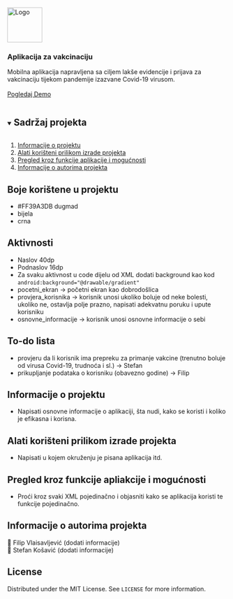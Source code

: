 

<br />
<p >
  <a href="https://github.com/github_username/repo_name">
    <img src="https://i.imgur.com/Mx9CcVW.png" alt="Logo" width="80" height="80">
  </a> <h3 >Aplikacija za vakcinaciju</h3>

  <p >
    Mobilna aplikacija napravljena sa ciljem lakše evidencije i prijava za vakcinaciju tijekom pandemije izazvane Covid-19 virusom.
    <br />
    <br />
    <a href="#dodati_youtube_link">Pogledaj Demo</a>
  </p>
</p>



<!-- TABLE OF CONTENTS -->
<details open="open">
  <summary><h2 style="display: inline-block">Sadržaj projekta</h2></summary>
  <ol>
    <li><a href="#o-projektu">Informacije o projektu</a></li>
    <li><a href="#getting-started">Alati korišteni prilikom izrade projekta</a></li>
    <li><a href="#funkcije">Pregled kroz funkcije aplikacije i mogućnosti</a></li>
    <li><a href="#o-autorima">Informacije o autorima projekta</a></li>
  </ol>
</details>

## Boje korištene u projektu

- #FF39A3DB dugmad
- bijela
- crna

## Aktivnosti
- Naslov 40dp
- Podnaslov 16dp
- Za svaku aktivnost u code dijelu od XML dodati background kao kod `android:background="@drawable/gradient"`
- pocetni_ekran -> početni ekran kao dobrodošlica
- provjera_korisnika -> korisnik unosi ukoliko boluje od neke bolesti, ukoliko ne, ostavlja polje prazno, napisati adekvatnu poruku i upute korisniku
- osnovne_informacije -> korisnik unosi osnovne informacije o sebi

## To-do lista

- provjeru da li korisnik ima prepreku za primanje vakcine (trenutno boluje od virusa Covid-19, trudnoća i sl.) -> Stefan
- prikupljanje podataka o korisniku (obavezno godine) -> Filip

<!-- INFORMACIJE O PROJEKTU -->
## Informacije o projektu

- Napisati osnovne informacije o aplikaciji, šta nudi, kako se koristi i koliko je efikasna i korisna.

<!-- ALATI KORISTENI PRILIKOM IZRADE PROJEKTA -->

## Alati korišteni prilikom izrade projekta

- Napisati u kojem okruženju je pisana aplikacija itd.

<!-- PREGLED KROZ FUNCKIJE APLIKACIJE I MOGUČNOSTI -->

## Pregled kroz funkcije apliakcije i mogućnosti

- Proći kroz svaki XML pojedinačno i objasniti kako se aplikacija koristi te funkcije pojedinačno.

<!-- INFORMACIJE O AUTORIMA PROJEKTA -->

## Informacije o autorima projekta 

:man: Filip Vlaisavljević (dodati informacije)<br>
:man: Stefan Košavić (dodati informacije)




<!-- LICENSA -->
## License

Distributed under the MIT License. See `LICENSE` for more information.


